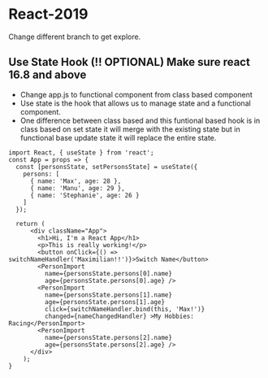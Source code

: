 # React-2019
Change different branch to get explore.
## Use State Hook (!! OPTIONAL) Make sure react 16.8 and above

* Change app.js to functional component from class based component
* Use state is the hook that allows us to manage state and a functional component.
* One difference between class based and this funtional based hook is in class based on set state it will merge with the existing state but in functional base update state it will replace the entire state.

```
import React, { useState } from 'react';
const App = props => {
  const [personsState, setPersonsState] = useState({
    persons: [
      { name: 'Max', age: 28 },
      { name: 'Manu', age: 29 },
      { name: 'Stephanie', age: 26 }
    ]
  });

  return (
      <div className="App">
        <h1>Hi, I'm a React App</h1>
        <p>This is really working!</p>
        <button onClick={() => switchNameHandler('Maximilian!!')}>Switch Name</button>
        <PersonImport 
          name={personsState.persons[0].name} 
          age={personsState.persons[0].age} />
        <PersonImport 
          name={personsState.persons[1].name} 
          age={personsState.persons[1].age}
          click={switchNameHandler.bind(this, 'Max!')}
          changed={nameChangedHandler} >My Hobbies: Racing</PersonImport>
        <PersonImport 
          name={personsState.persons[2].name} 
          age={personsState.persons[2].age} />
      </div>
    );
}
```






